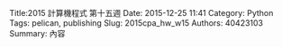 Title:2015 計算機程式 第十五週
Date: 2015-12-25 11:41
Category: Python
Tags: pelican, publishing
Slug: 2015cpa_hw_w15
Authors: 40423103
Summary: 內容
                    
                
            
<!-- 導入 brython.js -->

<script type="text/javascript" src="http://brython.info/src/brython_dist.js"></script>

<!-- 啟動 brython() -->

<script>
window.onload=function(){
brython(1);
}
</script>

<!-- 以下利用 Brython 程式執行繪圖 -->

<canvas id="plotarea" width="400" height="400"></canvas>

<script type="text/python3">
# 導入 doc
from browser import document as doc
from browser import console
import math

# 準備繪圖畫布
canvas = doc["plotarea"]
ctx = canvas.getContext("2d")
    

ctx.beginPath()
ctx.lineWidth = 20
ctx.strokeStyle = "#000000"
ctx.moveTo(0,0)
ctx.lineTo(0,400)
ctx.moveTo(0,0)
ctx.lineTo(400,0)
ctx.moveTo(400,0)
ctx.lineTo(400,400)
ctx.moveTo(0,400)
ctx.lineTo(400,400)
ctx.stroke()


ctx.beginPath()
ctx.moveTo(140, 50)
ctx.quadraticCurveTo(170, 35, 200, 5)
ctx.moveTo(200, 2)
ctx.quadraticCurveTo(230, 33, 260, 51)
ctx.moveTo(260, 50)
ctx.lineTo(140, 50)

ctx.moveTo(100, 110)
ctx.quadraticCurveTo(150, 85, 180, 50)
ctx.moveTo(220, 50)
ctx.quadraticCurveTo(250, 85, 300, 110)
ctx.moveTo(100, 110)
ctx.lineTo(300, 110)

ctx.moveTo(60, 180)
ctx.quadraticCurveTo(120, 155, 160, 110)
ctx.moveTo(240, 110)
ctx.quadraticCurveTo(280, 155, 340, 180)
ctx.moveTo(60, 180)
ctx.lineTo(340, 180)

ctx.moveTo(20, 260)
ctx.quadraticCurveTo(80, 240, 140, 180)
ctx.moveTo(260, 180)
ctx.quadraticCurveTo(320, 240, 380, 260)
ctx.moveTo(20, 260)
ctx.lineTo(380, 260)

ctx.lineWidth = 5
ctx.strokeStyle = "#008800"
ctx.stroke()


ctx.fillStyle = "#663300"
ctx.fillRect(180,261.5,40,129)


ctx.beginPath()
ctx.fillStyle = "#9900FF"
ctx.fillRect(260,330,60,60)
ctx.stroke()

ctx.moveTo(260,360)
ctx.lineTo(320,360)

ctx.moveTo(290,330)
ctx.lineTo(290,390)

ctx.moveTo(290,330)
ctx.lineTo(260,310)

ctx.moveTo(290,330)
ctx.lineTo(280,290)

ctx.moveTo(258,311)
ctx.lineTo(282,290)

ctx.moveTo(290,330)
ctx.lineTo(300,290)

ctx.moveTo(290,330)
ctx.lineTo(320,310)

ctx.moveTo(298,290)
ctx.lineTo(322,310)

ctx.lineWidth = 5
ctx.strokeStyle = "#FFCC00"
ctx.stroke()


ctx.beginPath()
ctx.fillStyle = "#000099"
ctx.fillRect(60,330,100,60)

ctx.moveTo(60,360)
ctx.lineTo(160,360)

ctx.moveTo(110,330)
ctx.lineTo(110,390)

ctx.moveTo(111.5,331.5)
ctx.lineTo(100,300)

ctx.moveTo(111.5,331.5)
ctx.lineTo(80,320)

ctx.moveTo(101.5,300)
ctx.lineTo(78.5,320)

ctx.moveTo(111.5,331.5)
ctx.lineTo(140,320)

ctx.moveTo(111.5,331.5)
ctx.lineTo(120,300)

ctx.moveTo(141.5,320)
ctx.lineTo(118.5,300)

ctx.lineWidth = 5
ctx.strokeStyle = "#CC0000"
ctx.stroke()


ctx.fillStyle = "#66CCFF"
ctx.font = "23px Dutch801 XBd BT"
ctx.fillText("Merry ",13,28)
ctx.font = "23px Dutch801 XBd BT"
ctx.fillText("Christmas",13,48)
ctx.font = "23px Dutch801 XBd BT"
ctx.fillText("&",13,68)
ctx.font = "23px Dutch801 XBd BT"
ctx.fillText("Happy New ",13,88)
ctx.font = "23px Dutch801 XBd BT"
ctx.fillText("Year ",13,108)
ctx.stroke()


ctx.beginPath()

ctx.moveTo(210, 14)
ctx.quadraticCurveTo(200, 40, 160, 50)

ctx.moveTo(160,68)
ctx.quadraticCurveTo(200, 100, 270, 110)

ctx.moveTo(285, 150)
ctx.quadraticCurveTo(250, 170, 200, 180)

ctx.moveTo(280, 200)
ctx.quadraticCurveTo(220, 230, 70, 260)

ctx.lineWidth = 3
ctx.strokeStyle = "#CC0000"
ctx.stroke()


ctx.beginPath()

ctx.moveTo(225, 25)
ctx.quadraticCurveTo(220, 45, 200, 48)

ctx.moveTo(230, 60)
ctx.quadraticCurveTo(200, 95, 130, 110)

ctx.moveTo(130, 140)
ctx.quadraticCurveTo(180, 170, 300, 180)

ctx.moveTo(320, 230)
ctx.quadraticCurveTo(300, 250, 210, 260)

ctx.lineWidth = 3
ctx.strokeStyle = "#FFFF33"
ctx.stroke()


ctx.beginPath()

ctx.moveTo(172,28)
ctx.quadraticCurveTo(200, 40, 240, 50)


ctx.moveTo(245, 70)
ctx.quadraticCurveTo(240, 90, 190, 110)

ctx.moveTo(260, 130)
ctx.quadraticCurveTo(180, 170, 100, 180)

ctx.moveTo(92, 220)
ctx.quadraticCurveTo(250, 250, 330, 260)

ctx.lineWidth = 3
ctx.strokeStyle = "#0099FF"
ctx.stroke()





</script> 




<script>
window.onload=function(){
brython(1);
}
</script>
